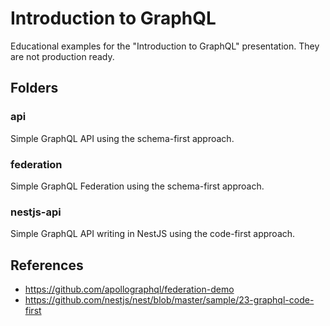 # Introduction to GraphQL

Educational examples for the "Introduction to GraphQL" presentation. They are not production ready.

## Folders

### api
Simple GraphQL API using the schema-first approach.

### federation
Simple GraphQL Federation using the schema-first approach.

### nestjs-api
Simple GraphQL API writing in NestJS using the code-first approach.

## References
- https://github.com/apollographql/federation-demo
- https://github.com/nestjs/nest/blob/master/sample/23-graphql-code-first

